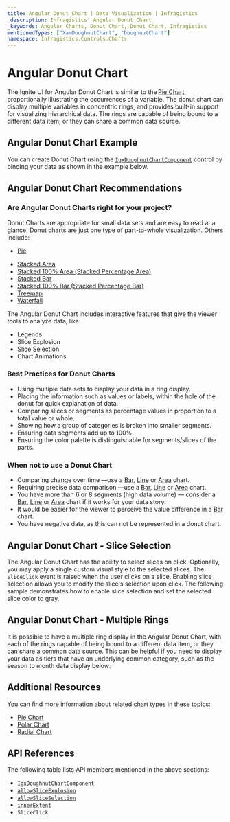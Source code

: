 ```yaml
---
title: Angular Donut Chart | Data Visualization | Infragistics
_description: Infragistics' Angular Donut Chart
_keywords: Angular Charts, Donut Chart, Donut Chart, Infragistics
mentionedTypes: ["XamDoughnutChart", "DoughnutChart"]
namespace: Infragistics.Controls.Charts
---
```


# Angular Donut Chart

The Ignite UI for Angular Donut Chart is similar to the [Pie Chart](pie-chart.md), proportionally illustrating the occurrences of a variable. The donut chart can display multiple variables in concentric rings, and provides built-in support for visualizing hierarchical data. The rings are capable of being bound to a different data item, or they can share a common data source.

## Angular Donut Chart Example

You can create Donut Chart using the [`IgxDoughnutChartComponent`]({environment:dvApiBaseUrl}/products/ignite-ui-angular/api/docs/typescript/latest/classes/igxdoughnutchartcomponent.html) control by binding your data as shown in the example below.

<code-view style="height: 600px" alt="Angular Doughnut Legend"
           data-demos-base-url="{environment:dvDemosBaseUrl}"
                    iframe-src="{environment:dvDemosBaseUrl}/charts/doughnut-chart/legend"
                                                 github-src="charts/doughnut-chart/legend">
</code-view>


<div class="divider--half"></div>

## Angular Donut Chart Recommendations

### Are Angular Donut Charts right for your project?

Donut Charts are appropriate for small data sets and are easy to read at a glance. Donut charts are just one type of part-to-whole visualization. Others include:

*   [Pie](pie-chart.md)

<!-- - Funnel  -->

*   [Stacked Area](area-chart.md)
*   [Stacked 100% Area (Stacked Percentage Area)](area-chart.md)
*   [Stacked Bar](bar-chart.md)
*   [Stacked 100% Bar (Stacked Percentage Bar)](bar-chart.md)
*   [Treemap](treemap-chart.md)
*   [Waterfall](column-chart.md)

The Angular Donut Chart includes interactive features that give the viewer tools to analyze data, like:

*   Legends
*   Slice Explosion
*   Slice Selection
*   Chart Animations

### Best Practices for Donut Charts

*   Using multiple data sets to display your data in a ring display.
*   Placing the information such as values or labels, within the hole of the donut for quick explanation of data.
*   Comparing slices or segments as percentage values in proportion to a total value or whole.
*   Showing how a group of categories is broken into smaller segments.
*   Ensuring data segments add up to 100%.
*   Ensuring the color palette is distinguishable for segments/slices of the parts.

### When not to use a Donut Chart

*   Comparing change over time —use a [Bar](bar-chart.md), [Line](line-chart.md) or [Area](area-chart.md) chart.
*   Requiring precise data comparison —use a [Bar](bar-chart.md), [Line](line-chart.md) or [Area](area-chart.md) chart.
*   You have more than 6 or 8 segments (high data volume) — consider a [Bar](bar-chart.md), [Line](line-chart.md) or [Area](area-chart.md) chart if it works for your data story.
*   It would be easier for the viewer to perceive the value difference in a [Bar](bar-chart.md) chart.
*   You have negative data, as this can not be represented in a donut chart.

## Angular Donut Chart - Slice Selection

The Angular Donut Chart has the ability to select slices on click. Optionally, you may apply a single custom visual style to the selected slices. The `SliceClick` event is raised when the user clicks on a slice. Enabling slice selection allows you to modify the slice's selection upon click. The following sample demonstrates how to enable slice selection and set the selected slice color to gray.

<code-view style="height: 600px" alt="Angular Donut Slice Selection"
           data-demos-base-url="{environment:dvDemosBaseUrl}"
                    iframe-src="{environment:dvDemosBaseUrl}/charts/doughnut-chart/selection"
                                                 github-src="charts/doughnut-chart/selection">
</code-view>


<div class="divider--half"></div>

## Angular Donut Chart - Multiple Rings

It is possible to have a multiple ring display in the Angular Donut Chart, with each of the rings capable of being bound to a different data item, or they can share a common data source. This can be helpful if you need to display your data as tiers that have an underlying common category, such as the season to month data display below:

<code-view style="height: 600px" alt="Angular Doughnut Multiple Rings"
           data-demos-base-url="{environment:dvDemosBaseUrl}"
                    iframe-src="{environment:dvDemosBaseUrl}/charts/doughnut-chart/rings"
                                                 github-src="charts/doughnut-chart/rings">
</code-view>


<div class="divider--half"></div>

## Additional Resources

You can find more information about related chart types in these topics:

*   [Pie Chart](pie-chart.md)
*   [Polar Chart](polar-chart.md)
*   [Radial Chart](radial-chart.md)

## API References

The following table lists API members mentioned in the above sections:

*   [`IgxDoughnutChartComponent`]({environment:dvApiBaseUrl}/products/ignite-ui-angular/api/docs/typescript/latest/classes/igxdoughnutchartcomponent.html)
*   [`allowSliceExplosion`]({environment:dvApiBaseUrl}/products/ignite-ui-angular/api/docs/typescript/latest/classes/igxdoughnutchartcomponent.html#allowsliceexplosion)
*   [`allowSliceSelection`]({environment:dvApiBaseUrl}/products/ignite-ui-angular/api/docs/typescript/latest/classes/igxdoughnutchartcomponent.html#allowsliceselection)
*   [`innerExtent`]({environment:dvApiBaseUrl}/products/ignite-ui-angular/api/docs/typescript/latest/classes/igxdoughnutchartcomponent.html#innerextent)
*   `SliceClick`
